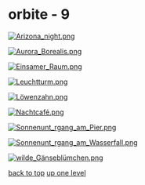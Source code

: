 # orbite - 9
[![Arizona_night.png](/desktop/orbite/Arizona_night.png "Arizona_night.png")](https://raw.githubusercontent.com/buckmanc/wallpapers/main/desktop/orbite/Arizona_night.png)

[![Aurora_Borealis.png](/desktop/orbite/Aurora_Borealis.png "Aurora_Borealis.png")](https://raw.githubusercontent.com/buckmanc/wallpapers/main/desktop/orbite/Aurora_Borealis.png)

[![Einsamer_Raum.png](/desktop/orbite/Einsamer_Raum.png "Einsamer_Raum.png")](https://raw.githubusercontent.com/buckmanc/wallpapers/main/desktop/orbite/Einsamer_Raum.png)

[![Leuchtturm.png](/desktop/orbite/Leuchtturm.png "Leuchtturm.png")](https://raw.githubusercontent.com/buckmanc/wallpapers/main/desktop/orbite/Leuchtturm.png)

[![Löwenzahn.png](/desktop/orbite/Löwenzahn.png "Löwenzahn.png")](https://raw.githubusercontent.com/buckmanc/wallpapers/main/desktop/orbite/Löwenzahn.png)

[![Nachtcafé.png](/desktop/orbite/Nachtcafé.png "Nachtcafé.png")](https://raw.githubusercontent.com/buckmanc/wallpapers/main/desktop/orbite/Nachtcafé.png)

[![Sonnenunt_rgang_am_Pier.png](/desktop/orbite/Sonnenunt_rgang_am_Pier.png "Sonnenunt_rgang_am_Pier.png")](https://raw.githubusercontent.com/buckmanc/wallpapers/main/desktop/orbite/Sonnenunt_rgang_am_Pier.png)

[![Sonnenunt_rgang_am_Wasserfall.png](/desktop/orbite/Sonnenunt_rgang_am_Wasserfall.png "Sonnenunt_rgang_am_Wasserfall.png")](https://raw.githubusercontent.com/buckmanc/wallpapers/main/desktop/orbite/Sonnenunt_rgang_am_Wasserfall.png)

[![wilde_Gänseblümchen.png](/desktop/orbite/wilde_Gänseblümchen.png "wilde_Gänseblümchen.png")](https://raw.githubusercontent.com/buckmanc/wallpapers/main/desktop/orbite/wilde_Gänseblümchen.png)



[back to top](#)
[up one level](/desktop/README.MD)
